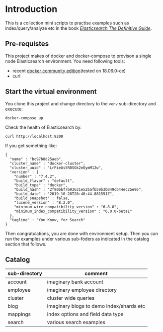 # Introduction

This is a collection mini scripts to practise examples such as
index/query/analyze etc in the book [*Elasticsearch The Definitive
Guide*][1].

## Pre-requistes

This project makes of docker and docker-compose to provison a single
node Elasticsearch environment. You need following tools:

- recent [docker community edition][2](tested on 18.06.0-ce)
- curl

## Start the virtual environment

You clone this project and change directory to the `venv` sub-directory
and execute:

    docker-compose up

Check the health of Elasticsearch by:

    curl http://localhost:9200

If you get something like:

    {
      "name" : "bc97b8d25aeb",
      "cluster_name" : "docker-cluster",
      "cluster_uuid" : "LrPieGs5R0SGk2eOymM12w",
      "version" : {
        "number" : "7.4.2",
        "build_flavor" : "default",
        "build_type" : "docker",
        "build_hash" : "2f90bbf7b93631e52bafb59b3b049cb44ec25e96",
        "build_date" : "2019-10-28T20:40:44.881551Z",
        "build_snapshot" : false,
        "lucene_version" : "8.2.0",
        "minimum_wire_compatibility_version" : "6.8.0",
        "minimum_index_compatibility_version" : "6.0.0-beta1"
      },
      "tagline" : "You Know, for Search"
    }

Then congratulations, you are done with environment setup.
Then you can run the examples under various sub-foders as indicated in
the catalog section that follows.

## Catalog

| sub-directory      | comment                                   |
| ------------------ | ----------------------------------------- |
| account            | imaginary bank account                    |
| employee           | imaginary employee directory              |
| cluster            | cluster wide queries                      |
| blog               | imaginary blogs to demo index/shards etc  |
| mappings           | index options and field data type         |
| search             | various search examples                   |

[1]: https://www.elastic.co/guide/en/elasticsearch/guide/2.x/index.html
[2]: https://hub.docker.com/search?type=edition&offering=community
